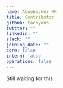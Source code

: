 ```yaml
---
name: Aboobacker MK
title: Contributor
github: tachyons
twitter: ""
linkedin: ""
slack: ""
joining_date: ""
core: false
intern: false
operations: false
---
```


Still waiting for this
